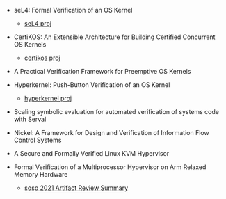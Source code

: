 - seL4: Formal Verification of an OS Kernel
   - [seL4 proj](https://github.com/seL4/seL4) 
- CertiKOS: An Extensible Architecture for Building Certified Concurrent OS Kernels
   - [certikos proj](https://github.com/npe9/certikos)
- A Practical Verification Framework for Preemptive OS Kernels

- Hyperkernel: Push-Button Verification of an OS Kernel
   - [hyperkernel proj](https://github.com/uw-unsat/hyperkernel) 
- Scaling symbolic evaluation for automated verification of systems code with Serval
- Nickel: A Framework for Design and Verification of Information Flow Control Systems
- A Secure and Formally Verified Linux KVM Hypervisor

- Formal Verification of a Multiprocessor Hypervisor on Arm Relaxed Memory Hardware
  - [sosp 2021 Artifact Review Summary](https://sysartifacts.github.io/sosp2021/summaries/verigu)
